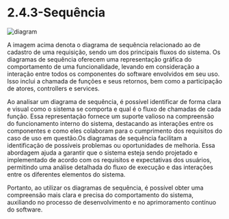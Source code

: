 # 2.4.3-Sequência

![diagram](https://www.plantuml.com/plantuml/svg/0/jLN1Jjmm4BrNuXyiJei4_O0zLBGWRgXeWHD6bTUU1GjZTsUSIFsSgeT-oFvO9tQpSO9X0OaS8cSyR-QzcR5pJ55XR1wT85WtuBLLUvy4Fqh7WAAXHg4DGf7OlwPcyvi_zhE33iw1ZZPu4YiCFYQdisvr1DvKl9PAFoIdRxmeVC176t-nguyOd381Vo2ia-U2ILcoMWNfJuRzCP00Mwj37GGOxOhN9bncjpfMiry25m3fgn24d_LS2zuWosMpDKGzmnYJKNtHZxxamix51GAtvXw4OH19RnJ7J8atVpT_GeRb9Z2eg_DSt8CoW3IpHfWWT8CK3gKdU0IA28TY7Kt1X0waNxgmlBaLkh1cuyXq3b4b6ZbhQYeddNJlFVdF6nVj1O_ZcNLmSplcySBcXD5qZfXSCI5pCRJizEgxzBZzpF1ocgRGDh2QLZbh50vXPWUxaISrlYa_qsrv4x1Jo09NhE-PYFtabHe4ATVMs6p7z7dzRnSlVHPVbREZ3btBjb6CrNmdZ0D9FwksbSUcj7z5vjmcyq1_aZeTjhvYPU9ShIBhg5mzh0nJ3rnet5svouZMtqb_1wZmAZo0Vzlm338_4yGKO1Qxz-l7f5V-CNFovF2_XAsSp__Nt81Q0F6z65M9xctTDNdCVm_-QVq3)

A imagem acima denota o diagrama de sequência relacionado ao de cadastro de uma requisição, sendo um dos principais fluxos do sistema. Os diagramas de sequência oferecem uma representação gráfica do comportamento de uma funcionalidade, levando em consideração a interação entre todos os componentes do software envolvidos em seu uso. Isso inclui a chamada de funções e seus retornos, bem como a participação de atores, controllers e services.

Ao analisar um diagrama de sequência, é possível identificar de forma clara e visual como o sistema se comporta e qual é o fluxo de chamadas de cada função. Essa representação fornece um suporte valioso na compreensão do funcionamento interno do sistema, destacando as interações entre os componentes e como eles colaboram para o cumprimento dos requisitos do caso de uso em questão.Os diagramas de sequência facilitam a identificação de possíveis problemas ou oportunidades de melhoria. Essa abordagem ajuda a garantir que o sistema esteja sendo projetado e implementado de acordo com os requisitos e expectativas dos usuários, permitindo uma análise detalhada do fluxo de execução e das interações entre os diferentes elementos do sistema.

Portanto, ao utilizar os diagramas de sequência, é possível obter uma compreensão mais clara e precisa do comportamento do sistema, auxiliando no processo de desenvolvimento e no aprimoramento contínuo do software.